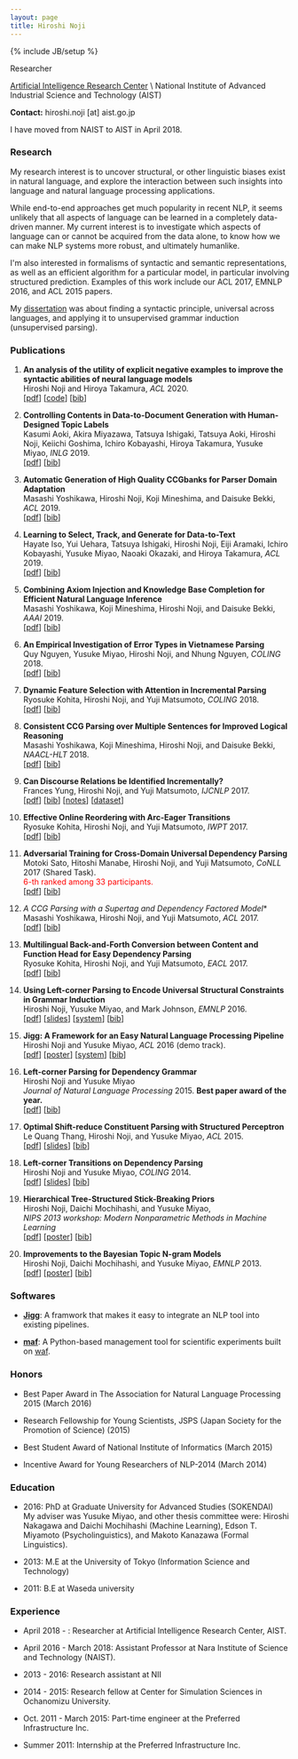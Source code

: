```yaml
---
layout: page
title: Hiroshi Noji
---
```

{% include JB/setup %}

Researcher

[Artificial Intelligence Research Center](https://www.airc.aist.go.jp/en/) \\
National Institute of Advanced Industrial Science and Technology (AIST)

**Contact:** hiroshi.noji [at] aist.go.jp

I have moved from NAIST to AIST in April 2018.

### Research

My research interest is to uncover structural, or other linguistic biases exist in natural language, and explore the interaction between such insights into language and natural language processing applications.

While end-to-end approaches get much popularity in recent NLP, it seems unlikely that all aspects of language can be learned in a completely data-driven manner. My current interest is to investigate which aspects of language can or cannot be acquired from the data alone, to know how we can make NLP systems more robust, and ultimately humanlike.

I'm also interested in formalisms of syntactic and semantic representations, as well as an efficient algorithm for a particular model, in particular involving structured prediction. Examples of this work include our ACL 2017, EMNLP 2016, and ACL 2015 papers.

My [dissertation](https://arxiv.org/pdf/1608.00293v1.pdf) was about finding a syntactic principle, universal across languages, and applying it to unsupervised grammar induction (unsupervised parsing).

### Publications

1. **An analysis of the utility of explicit negative examples to improve the syntactic abilities of neural language models**  
   Hiroshi Noji and Hiroya Takamura, *ACL* 2020.  
   [[pdf](https://arxiv.org/pdf/2004.02451.pdf)]  [[code](https://github.com/aistairc/lm_syntax_negative)]  [[bib](bibtex.html#noji-et-al2020a)]  

1. **Controlling Contents in Data-to-Document Generation with Human-Designed Topic Labels**  
   Kasumi Aoki, Akira Miyazawa, Tatsuya Ishigaki, Tatsuya Aoki, Hiroshi Noji, Keiichi Goshima, Ichiro Kobayashi, Hiroya Takamura, Yusuke Miyao, *INLG* 2019.  
   [[pdf](https://www.aclweb.org/anthology/W19-8640.pdf)]  [[bib](bibtex.html#aoki-et-al2019a)]  

1. **Automatic Generation of High Quality CCGbanks for Parser Domain Adaptation**  
   Masashi Yoshikawa, Hiroshi Noji, Koji Mineshima, and Daisuke Bekki, *ACL* 2019.  
   [[pdf](https://www.aclweb.org/anthology/P19-1013.pdf)]  [[bib](bibtex.html#yoshikawa-et-al2019b)]  

1. **Learning to Select, Track, and Generate for Data-to-Text**  
   Hayate Iso, Yui Uehara, Tatsuya Ishigaki, Hiroshi Noji, Eiji Aramaki, Ichiro Kobayashi, Yusuke Miyao, Naoaki Okazaki, and Hiroya Takamura, *ACL* 2019.  
   [[pdf](https://www.aclweb.org/anthology/P19-1202.pdf)]  [[bib](bibtex.html#iso-et-al2019a)]  

1. **Combining Axiom Injection and Knowledge Base Completion for Efficient Natural Language Inference**  
   Masashi Yoshikawa, Koji Mineshima, Hiroshi Noji, and Daisuke Bekki, *AAAI* 2019.  
   [[pdf](https://arxiv.org/pdf/1811.06203.pdf)]  [[bib](bibtex.html#yoshikawa-et-al2019a)]  

1. **An Empirical Investigation of Error Types in Vietnamese Parsing**  
   Quy Nguyen, Yusuke Miyao, Hiroshi Noji, and Nhung Nguyen, *COLING* 2018.  
   [[pdf](http://aclweb.org/anthology/C18-1260)]  [[bib](bibtex.html#nguyen-et-al2018a)]  

1. **Dynamic Feature Selection with Attention in Incremental Parsing**  
   Ryosuke Kohita, Hiroshi Noji, and Yuji Matsumoto, *COLING* 2018.  
   [[pdf](http://aclweb.org/anthology/C18-1067)]  [[bib](bibtex.html#kohita-et-al2018a)]  

1. **Consistent CCG Parsing over Multiple Sentences for Improved Logical Reasoning**  
   Masashi Yoshikawa, Koji Mineshima, Hiroshi Noji, and Daisuke Bekki, *NAACL-HLT* 2018.  
   [[pdf](http://aclweb.org/anthology/N18-2065)]  [[bib](bibtex.html#yoshikawa-et-al2018a)]  

1. **Can Discourse Relations be Identified Incrementally?**  
   Frances Yung, Hiroshi Noji, and Yuji Matsumoto, *IJCNLP* 2017.  
   [[pdf](http://aclweb.org/anthology/I/I17/I17-2027.pdf)]  [[bib](bibtex.html#yung-noji-matsumoto2017a)]  [[notes](http://aclweb.org/anthology/attachments/I/I17/I17-2027.Notes.pdf)] [[dataset](http://aclweb.org/anthology/attachments/I/I17/I17-2027.Datasets.tgz)]  

1. **Effective Online Reordering with Arc-Eager Transitions**  
   Ryosuke Kohita, Hiroshi Noji, and Yuji Matsumoto, *IWPT* 2017.  
   [[pdf](http://aclweb.org/anthology/W/W17/W17-6313.pdf)]  [[bib](bibtex.html#kohita-noji-matsumoto2017b)]  
  
1. **Adversarial Training for Cross-Domain Universal Dependency Parsing**  
   Motoki Sato, Hitoshi Manabe, Hiroshi Noji, and Yuji Matsumoto, *CoNLL* 2017 (Shared Task).  
   <font color="red">6-th ranked among 33 participants.</font>  
   [[pdf](http://universaldependencies.org/conll17/proceedings/pdf/K17-3007.pdf)]  [[bib](bibtex.html#sato-manabe-noji-matsumoto2017a)]  
  
1. **A* CCG Parsing with a Supertag and Dependency Factored Model**  
   Masashi Yoshikawa, Hiroshi Noji, and Yuji Matsumoto, *ACL* 2017.  
   [[pdf](https://arxiv.org/pdf/1704.06936.pdf)]  [[bib](bibtex.html#yoshikawa-noji-matsumoto2017a)]  
  
1. **Multilingual Back-and-Forth Conversion between Content and Function Head for Easy Dependency Parsing**  
   Ryosuke Kohita, Hiroshi Noji, and Yuji Matsumoto, *EACL* 2017.  
   [[pdf](https://www.aclweb.org/anthology/E/E17/E17-2001.pdf)]  [[bib](bibtex.html#kohita-noji-matsumoto2017a)]  
  
1. **Using Left-corner Parsing to Encode Universal Structural Constraints in Grammar Induction**  
   Hiroshi Noji, Yusuke Miyao, and Mark Johnson, *EMNLP* 2016.  
   [[pdf](https://www.aclweb.org/anthology/D/D16/D16-1004.pdf)]  [[slides](slides/emnlp16-slides.pdf)]  [[system](https://github.com/hiroshinoji/lcdmv)]  [[bib](bibtex.html#noji-miyao-johnson2016a)]  
  
1. **Jigg: A Framework for an Easy Natural Language Processing Pipeline**  
   Hiroshi Noji and Yusuke Miyao, *ACL* 2016 (demo track).  
   [[pdf](https://www.aclweb.org/anthology/P/P16/P16-4018.pdf)]  [[poster](posters/acl16-poster.pdf)]  [[system](https://github.com/mynlp/jigg)]  [[bib](bibtex.html#noji-miyao2016a)]  
  
1. **Left-corner Parsing for Dependency Grammar**  
   Hiroshi Noji and Yusuke Miyao  
   *Journal of Natural Language Processing* 2015. **Best paper award of the year.**  
   [[pdf](https://www.jstage.jst.go.jp/article/imt/11/0/11_116/_pdf)]  [[bib](bibtex.html#noji-miyao2015a)]  
  
1. **Optimal Shift-reduce Constituent Parsing with Structured Perceptron**  
   Le Quang Thang, Hiroshi Noji, and Yusuke Miyao, *ACL* 2015.  
   [[pdf](http://www.aclweb.org/anthology/P15-1148)]  [[slides](slides/acl15-slides.pdf)]  [[bib](bibtex.html#thang-noji-miyao2015a)]  
     
1. **Left-corner Transitions on Dependency Parsing**  
   Hiroshi Noji and Yusuke Miyao, *COLING* 2014.  
   [[pdf](http://anthology.aclweb.org/C/C14/C14-1202.pdf)]  [[slides](slides/coling14-slides.pdf)]  [[bib](bibtex.html#noji-miyao2014a)]  
   
1. **Hierarchical Tree-Structured Stick-Breaking Priors**  
   Hiroshi Noji, Daichi Mochihashi, and Yusuke Miyao,  
   *NIPS 2013 workshop: Modern Nonparametric Methods in Machine Learning*  
   [[pdf](papers/noji_mochihashi_miyao_nips13ws.pdf)]  [[poster](poster/nips13ws-poster.pdf)]  [[bib](bibtex.html#noji-mochihashi-miyao2013b)]  
  
1. **Improvements to the Bayesian Topic N-gram Models**  
   Hiroshi Noji, Daichi Mochihashi, and Yusuke Miyao, *EMNLP* 2013.   
   [[pdf](http://www.aclweb.org/anthology/D13-1118)]  [[poster](poster/emnlp13-poster.pdf)] [[bib](bibtex.html#noji-mochihashi-miyao2013a)]
     
### Softwares

- [**Jigg**](https://github.com/mynlp/jigg): A framwork that makes it easy to integrate an NLP tool into existing pipelines.
  
- [**maf**](https://github.com/pfi/maf): A Python-based management tool for scientific experiments built on [waf](https://github.com/waf-project/waf).


### Honors

- Best Paper Award in The Association for Natural Language Processing 2015 (March 2016)
  
- Research Fellowship for Young Scientists, JSPS (Japan Society for the Promotion of Science) (2015)
  
- Best Student Award of National Institute of Informatics (March 2015)
  
- Incentive Award for Young Researchers of NLP-2014 (March 2014)

### Education

- 2016: PhD at Graduate University for Advanced Studies (SOKENDAI)  
  My adviser was Yusuke Miyao, and other thesis committee were: Hiroshi Nakagawa and Daichi Mochihashi (Machine Learning), Edson T. Miyamoto (Psycholinguistics), and Makoto Kanazawa (Formal Linguistics).
  
- 2013: M.E at the University of Tokyo (Information Science and Technology)
  
- 2011: B.E at Waseda university

### Experience

- April 2018 - : Researcher at Artificial Intelligence Research Center, AIST.  

- April 2016 - March 2018: Assistant Professor at Nara Institute of Science and Technology (NAIST).
  
- 2013 - 2016: Research assistant at NII
  
- 2014 - 2015: Research fellow at Center for Simulation Sciences in Ochanomizu University.
  
- Oct. 2011 - March 2015: Part-time engineer at the Preferred Infrastructure Inc.
  
- Summer 2011: Internship at the Preferred Infrastructure Inc.

